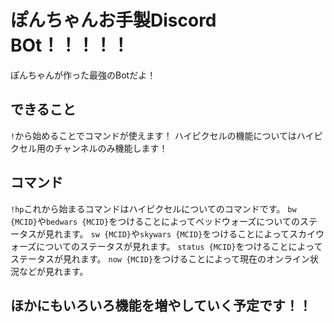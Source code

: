 # ぽんちゃんお手製Discord BOt！！！！！

ぽんちゃんが作った最強のBotだよ！


## できること

`!`から始めることでコマンドが使えます！
ハイピクセルの機能についてはハイピクセル用のチャンネルのみ機能します！


## コマンド

`!hp`これから始まるコマンドはハイピクセルについてのコマンドです。
`bw {MCID}`や`bedwars {MCID}`をつけることによってベッドウォーズについてのステータスが見れます。
`sw {MCID}`や`skywars {MCID}`をつけることによってスカイウォーズについてのステータスが見れます。
`status {MCID}`をつけることによってステータスが見れます。
`now {MCID}`をつけることによって現在のオンライン状況などが見れます。

## ほかにもいろいろ機能を増やしていく予定です！！

